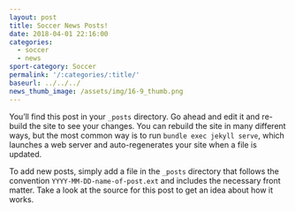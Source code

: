 ```yaml
---
layout: post
title: Soccer News Posts!
date: 2018-04-01 22:16:00
categories:
  - soccer
  - news
sport-category: Soccer
permalink: '/:categories/:title/'
baseurl: ../../../
news_thumb_image: /assets/img/16-9_thumb.png
---
```


You’ll find this post in your `_posts` directory. Go ahead and edit it and re-build the site to see your changes. You can rebuild the site in many different ways, but the most common way is to run `bundle exec jekyll serve`, which launches a web server and auto-regenerates your site when a file is updated.

To add new posts, simply add a file in the `_posts` directory that follows the convention `YYYY-MM-DD-name-of-post.ext` and includes the necessary front matter. Take a look at the source for this post to get an idea about how it works.
